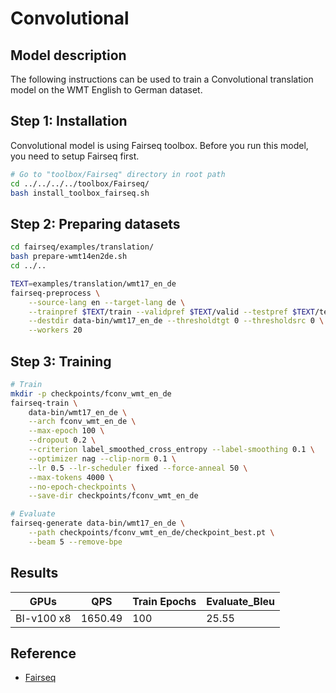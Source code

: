 # Convolutional

## Model description
The following instructions can be used to train a Convolutional translation model on the WMT English to German dataset. 

## Step 1: Installation
Convolutional model is using Fairseq toolbox. Before you run this model, 
you need to setup Fairseq first.

```bash
# Go to "toolbox/Fairseq" directory in root path
cd ../../../../toolbox/Fairseq/
bash install_toolbox_fairseq.sh
```

## Step 2: Preparing datasets

```bash
cd fairseq/examples/translation/
bash prepare-wmt14en2de.sh
cd ../..

TEXT=examples/translation/wmt17_en_de
fairseq-preprocess \
    --source-lang en --target-lang de \
    --trainpref $TEXT/train --validpref $TEXT/valid --testpref $TEXT/test \
    --destdir data-bin/wmt17_en_de --thresholdtgt 0 --thresholdsrc 0 \
    --workers 20
```

## Step 3: Training

```bash
# Train
mkdir -p checkpoints/fconv_wmt_en_de
fairseq-train \
    data-bin/wmt17_en_de \
    --arch fconv_wmt_en_de \
    --max-epoch 100 \
    --dropout 0.2 \
    --criterion label_smoothed_cross_entropy --label-smoothing 0.1 \
    --optimizer nag --clip-norm 0.1 \
    --lr 0.5 --lr-scheduler fixed --force-anneal 50 \
    --max-tokens 4000 \
    --no-epoch-checkpoints \
    --save-dir checkpoints/fconv_wmt_en_de

# Evaluate
fairseq-generate data-bin/wmt17_en_de \
    --path checkpoints/fconv_wmt_en_de/checkpoint_best.pt \
    --beam 5 --remove-bpe
```

## Results

| GPUs | QPS | Train Epochs | Evaluate_Bleu  |
|------|-----|--------------|------------|
| BI-v100 x8  | 1650.49 | 100           | 25.55 |

## Reference
- [Fairseq](https://github.com/facebookresearch/fairseq/tree/v0.10.2)